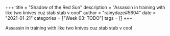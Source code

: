 +++
title = "Shadow of the Red Sun"
description = "Assassin in training with like two knives cuz stab stab v cool"
author = "rainydaze#5604"
date = "2021-01-21"
categories = ["Week 03: TODO"]
tags = []
+++

Assassin in training with like two knives cuz stab stab v cool
